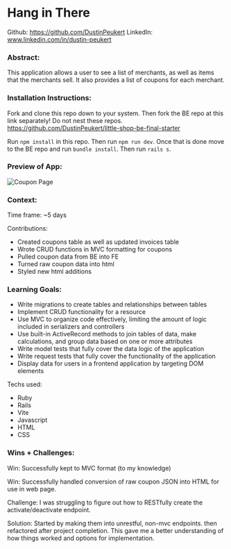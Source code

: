 # Hang in There  
Github: https://github.com/DustinPeukert
LinkedIn: www.linkedin.com/in/dustin-peukert

### Abstract:
This application allows a user to see a list of merchants, as well as items that the merchants sell. It also provides a list of coupons for each merchant.

### Installation Instructions:
Fork and clone this repo down to your system. Then fork the BE repo at this link separately! Do not nest these repos.
https://github.com/DustinPeukert/little-shop-be-final-starter

Run `npm install` in this repo. Then run `npm run dev`.
Once that is done move to the BE repo and run `bundle install`. Then run `rails s`.

### Preview of App:
![Coupon Page](/Users/dustinpeukert/Pictures)

### Context:
Time frame: ~5 days

Contributions:
- Created coupons table as well as updated invoices table
- Wrote CRUD functions in MVC formatting for coupons
- Pulled coupon data from BE into FE
- Turned raw coupon data into html
- Styled new html additions


### Learning Goals:
- Write migrations to create tables and relationships between tables
- Implement CRUD functionality for a resource
- Use MVC to organize code effectively, limiting the amount of logic included in serializers and controllers
- Use built-in ActiveRecord methods to join tables of data, make calculations, and group data based on one or more attributes
- Write model tests that fully cover the data logic of the application
- Write request tests that fully cover the functionality of the application
- Display data for users in a frontend application by targeting DOM elements

Techs used:
- Ruby
- Rails
- Vite
- Javascript
- HTML
- CSS

### Wins + Challenges:
Win: Successfully kept to MVC format (to my knowledge)

Win: Successfully handled conversion of raw coupon JSON into HTML for use in web page.

Challenge: I was struggling to figure out how to RESTfully create the activate/deactivate endpoint.

Solution: Started by making them into unrestful, non-mvc endpoints. then refactored after project completion. This gave me a better understanding of how things worked and options for implementation.
